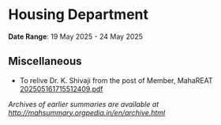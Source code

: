 # Housing Department

**Date Range**: 19 May 2025 - 24 May 2025


## Miscellaneous
- To relive Dr. K. Shivaji from the post of Member, MahaREAT\
  [202505161715512409.pdf](https://gr.maharashtra.gov.in/Site/Upload/Government%20Resolutions/English/202505161715512409.pdf)


*Archives of earlier summaries are available at http://mahsummary.orgpedia.in/en/archive.html*